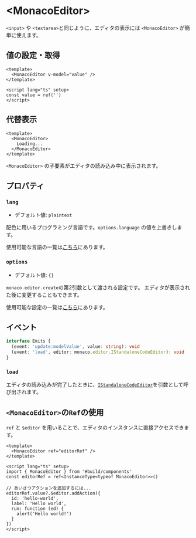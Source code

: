 <script setup>
import Stackbiltz from '../../../../components/Stackbiltz.vue'
</script>

# &lt;MonacoEditor&gt;
`<input>` や `<textarea>`と同じように、エディタの表示には `<MonacoEditor>` が簡単に使えます。

<Stackbiltz src="nuxt-starter-dnwsbl?embed=1&file=app.vue&hideNavigation=1&view=preview" />

## 値の設定・取得
```vue
<template>
  <MonacoEditor v-model="value" />
</template>

<script lang="ts" setup>
const value = ref('')
</script>
```

## 代替表示
```vue
<template>
  <MonacoEditor>
    Loading...
  </MonacoEditor>
</template>
```
`<MonacoEditor>` の子要素がエディタの読み込み中に表示されます。

## プロパティ
### `lang`
- デフォルト値: `plaintext`

配色に用いるプログラミング言語です。`options.language` の値を上書きします。

使用可能な言語の一覧は[こちら](https://github.com/microsoft/monaco-editor/tree/main/src/basic-languages)にあります。

### `options`
- デフォルト値: `{}`

`monaco.editor.create`の第2引数として渡される設定です。
エディタが表示された後に変更することもできます。

使用可能な設定の一覧は[こちら](https://microsoft.github.io/monaco-editor/api/interfaces/monaco.editor.IStandaloneEditorConstructionOptions.html)にあります。

## イベント
```ts
interface Emits {
  (event: 'update:modelValue', value: string): void
  (event: 'load', editor: monaco.editor.IStandaloneCodeEditor): void
}
```
### `load`
エディタの読み込みが完了したときに、[`IStandaloneCodeEditor`](https://microsoft.github.io/monaco-editor/api/interfaces/monaco.editor.IStandaloneCodeEditor.html)を引数として呼び出されます。

## `<MonacoEditor>`の`Ref`の使用
`ref` と `$editor` を用いることで、エディタのインスタンスに直接アクセスできます。
```vue
<template>
  <MonacoEditor ref="editorRef" />
</template>

<script lang="ts" setup>
import { MonacoEditor } from '#build/components'
const editorRef = ref<InstanceType<typeof MonacoEditor>>()

// あいさつアクションを追加するには...
editorRef.value?.$editor.addAction({
  id: 'hello-world',
  label: 'Hello world',
  run: function (ed) {
    alert('Hello world!')
  }
})
</script>
```
